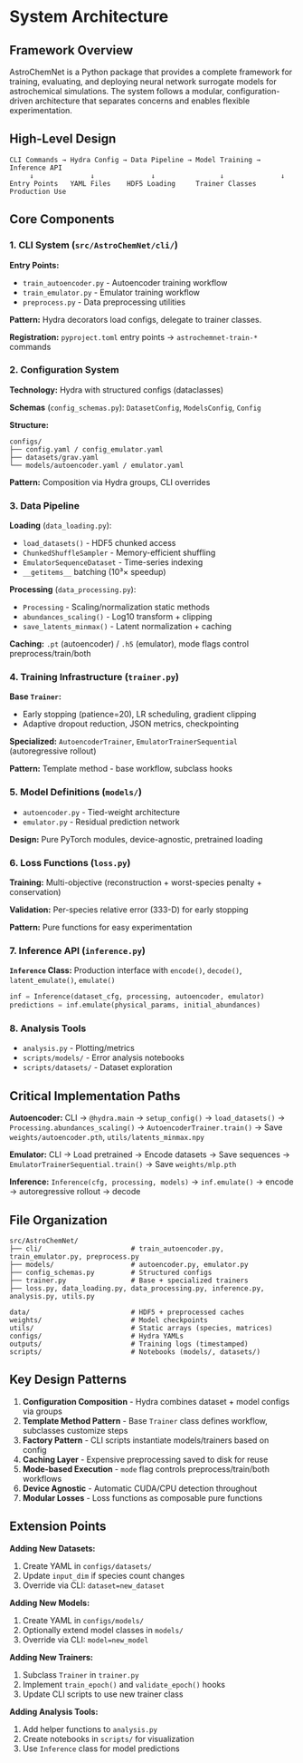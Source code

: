 # System Architecture

## Framework Overview

AstroChemNet is a Python package that provides a complete framework for training, evaluating, and deploying neural network surrogate models for astrochemical simulations. The system follows a modular, configuration-driven architecture that separates concerns and enables flexible experimentation.

## High-Level Design

```
CLI Commands → Hydra Config → Data Pipeline → Model Training → Inference API
     ↓              ↓              ↓                ↓              ↓
Entry Points   YAML Files    HDF5 Loading     Trainer Classes   Production Use
```

## Core Components

### 1. CLI System (`src/AstroChemNet/cli/`)

**Entry Points:**
- `train_autoencoder.py` - Autoencoder training workflow
- `train_emulator.py` - Emulator training workflow
- `preprocess.py` - Data preprocessing utilities

**Pattern:** Hydra decorators load configs, delegate to trainer classes.

**Registration:** `pyproject.toml` entry points → `astrochemnet-train-*` commands

### 2. Configuration System

**Technology:** Hydra with structured configs (dataclasses)

**Schemas** (`config_schemas.py`): `DatasetConfig`, `ModelsConfig`, `Config`

**Structure:**
```
configs/
├── config.yaml / config_emulator.yaml
├── datasets/grav.yaml
└── models/autoencoder.yaml / emulator.yaml
```

**Pattern:** Composition via Hydra groups, CLI overrides

### 3. Data Pipeline

**Loading** (`data_loading.py`):
- `load_datasets()` - HDF5 chunked access
- `ChunkedShuffleSampler` - Memory-efficient shuffling
- `EmulatorSequenceDataset` - Time-series indexing
- `__getitems__` batching (10³× speedup)

**Processing** (`data_processing.py`):
- `Processing` - Scaling/normalization static methods
- `abundances_scaling()` - Log10 transform + clipping
- `save_latents_minmax()` - Latent normalization + caching

**Caching:** `.pt` (autoencoder) / `.h5` (emulator), mode flags control preprocess/train/both

### 4. Training Infrastructure (`trainer.py`)

**Base `Trainer`:**
- Early stopping (patience=20), LR scheduling, gradient clipping
- Adaptive dropout reduction, JSON metrics, checkpointing

**Specialized:** `AutoencoderTrainer`, `EmulatorTrainerSequential` (autoregressive rollout)

**Pattern:** Template method - base workflow, subclass hooks

### 5. Model Definitions (`models/`)

- `autoencoder.py` - Tied-weight architecture
- `emulator.py` - Residual prediction network

**Design:** Pure PyTorch modules, device-agnostic, pretrained loading

### 6. Loss Functions (`loss.py`)

**Training:** Multi-objective (reconstruction + worst-species penalty + conservation)

**Validation:** Per-species relative error (333-D) for early stopping

**Pattern:** Pure functions for easy experimentation

### 7. Inference API (`inference.py`)

**`Inference` Class:** Production interface with `encode()`, `decode()`, `latent_emulate()`, `emulate()`

```python
inf = Inference(dataset_cfg, processing, autoencoder, emulator)
predictions = inf.emulate(physical_params, initial_abundances)
```

### 8. Analysis Tools

- `analysis.py` - Plotting/metrics
- `scripts/models/` - Error analysis notebooks
- `scripts/datasets/` - Dataset exploration

## Critical Implementation Paths

**Autoencoder:** CLI → `@hydra.main` → `setup_config()` → `load_datasets()` → `Processing.abundances_scaling()` → `AutoencoderTrainer.train()` → Save `weights/autoencoder.pth`, `utils/latents_minmax.npy`

**Emulator:** CLI → Load pretrained → Encode datasets → Save sequences → `EmulatorTrainerSequential.train()` → Save `weights/mlp.pth`

**Inference:** `Inference(cfg, processing, models)` → `inf.emulate()` → encode → autoregressive rollout → decode

## File Organization

```
src/AstroChemNet/
├── cli/                      # train_autoencoder.py, train_emulator.py, preprocess.py
├── models/                   # autoencoder.py, emulator.py
├── config_schemas.py         # Structured configs
├── trainer.py                # Base + specialized trainers
├── loss.py, data_loading.py, data_processing.py, inference.py, analysis.py, utils.py

data/                         # HDF5 + preprocessed caches
weights/                      # Model checkpoints
utils/                        # Static arrays (species, matrices)
configs/                      # Hydra YAMLs
outputs/                      # Training logs (timestamped)
scripts/                      # Notebooks (models/, datasets/)
```

## Key Design Patterns

1. **Configuration Composition** - Hydra combines dataset + model configs via groups
2. **Template Method Pattern** - Base `Trainer` class defines workflow, subclasses customize steps
3. **Factory Pattern** - CLI scripts instantiate models/trainers based on config
4. **Caching Layer** - Expensive preprocessing saved to disk for reuse
5. **Mode-based Execution** - `mode` flag controls preprocess/train/both workflows
6. **Device Agnostic** - Automatic CUDA/CPU detection throughout
7. **Modular Losses** - Loss functions as composable pure functions

## Extension Points

**Adding New Datasets:**
1. Create YAML in `configs/datasets/`
2. Update `input_dim` if species count changes
3. Override via CLI: `dataset=new_dataset`

**Adding New Models:**
1. Create YAML in `configs/models/`
2. Optionally extend model classes in `models/`
3. Override via CLI: `model=new_model`

**Adding New Trainers:**
1. Subclass `Trainer` in `trainer.py`
2. Implement `train_epoch()` and `validate_epoch()` hooks
3. Update CLI scripts to use new trainer class

**Adding Analysis Tools:**
1. Add helper functions to `analysis.py`
2. Create notebooks in `scripts/` for visualization
3. Use `Inference` class for model predictions
